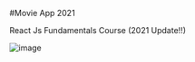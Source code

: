 #Movie App 2021

React Js Fundamentals Course (2021 Update!!)

![image](https://user-images.githubusercontent.com/33335762/194687058-31a019bb-26c7-4d00-b42f-35632a6c354a.png)

